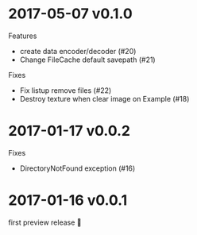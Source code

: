 # 2017-05-07 v0.1.0

Features
- create data encoder/decoder (#20)
- Change FileCache default savepath (#21)

Fixes
- Fix listup remove files (#22)
- Destroy texture when clear image on Example (#18)

# 2017-01-17 v0.0.2

Fixes
- DirectoryNotFound exception (#16)

# 2017-01-16 v0.0.1

first preview release 🎉
